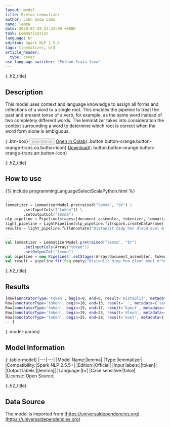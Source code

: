 ```yaml
---
layout: model
title: Breton Lemmatizer
author: John Snow Labs
name: lemma
date: 2020-07-29 23:34:00 +0800
task: Lemmatization
language: br
edition: Spark NLP 2.5.5
tags: [lemmatizer, br]
article_header:
  type: cover
use_language_switcher: "Python-Scala-Java"
---
```


{:.h2_title}
## Description
This model uses context and language knowledge to assign all forms and inflections of a word to a single root. This enables the pipeline to treat the past and present tense of a verb, for example, as the same word instead of two completely different words. The lemmatizer takes into consideration the context surrounding a word to determine which root is correct when the word form alone is ambiguous.

{:.btn-box}
<button class="button button-orange" disabled>Live Demo</button>
[Open in Colab](https://colab.research.google.com/github/JohnSnowLabs/spark-nlp-workshop/blob/b2eb08610dd49d5b15077cc499a94b4ec1e8b861/jupyter/annotation/english/model-downloader/Create%20custom%20pipeline%20-%20NerDL.ipynb#scrollTo=bbzEH9u7tdxR){:.button.button-orange.button-orange-trans.co.button-icon}
[Download](https://s3.amazonaws.com/auxdata.johnsnowlabs.com/public/models/lemma_br_2.5.5_2.4_1596054394143.zip){:.button.button-orange.button-orange-trans.arr.button-icon}

{:.h2_title}
## How to use

<div class="tabs-box" markdown="1">

{% include programmingLanguageSelectScalaPython.html %}

```python
...
lemmatizer = LemmatizerModel.pretrained("lemma", "br") \
        .setInputCols(["token"]) \
        .setOutputCol("lemma")
nlp_pipeline = Pipeline(stages=[document_assembler, tokenizer, lemmatizer])
light_pipeline = LightPipeline(nlp_pipeline.fit(spark.createDataFrame([['']]).toDF("text")))
results = light_pipeline.fullAnnotate("Distaolit dimp hon dleoù evel m'hor bo ivez distaolet d'hon dleourion.")
```

```scala
...
val lemmatizer = LemmatizerModel.pretrained("lemma", "br")
        .setInputCols(Array("token"))
        .setOutputCol("lemma")
val pipeline = new Pipeline().setStages(Array(document_assembler, tokenizer, lemmatizer))
val result = pipeline.fit(Seq.empty["Distaolit dimp hon dleoù evel m'hor bo ivez distaolet d'hon dleourion."].toDS.toDF("text")).transform(data)
```

{:.h2_title}
## Results

```bash
[Row(annotatorType='token', begin=0, end=8, result='Distaolit', metadata={'sentence': '0'}, embeddings=[]),
Row(annotatorType='token', begin=10, end=13, result='_', metadata={'sentence': '0'}, embeddings=[]),
Row(annotatorType='token', begin=15, end=17, result='kaout', metadata={'sentence': '0'}, embeddings=[]),
Row(annotatorType='token', begin=19, end=23, result='dleoù', metadata={'sentence': '0'}, embeddings=[]),
Row(annotatorType='token', begin=25, end=28, result='evel', metadata={'sentence': '0'}, embeddings=[]),
...]
```

{:.model-param}
## Model Information

{:.table-model}
|---|---|
|Model Name:|lemma|
|Type:|lemmatizer|
|Compatibility:|Spark NLP 2.5.5+|
|Edition:|Official|
|Input labels:|[token]|
|Output labels:|[lemma]|
|Language:|br|
|Case sensitive:|false|
|License:|Open Source|

{:.h2_title}
## Data Source
The model is imported from [https://universaldependencies.org](https://universaldependencies.org)
